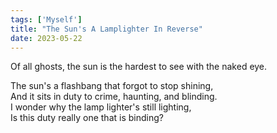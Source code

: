 ```yaml
---
tags: ['Myself']
title: "The Sun's A Lamplighter In Reverse"
date: 2023-05-22
---
```


Of all ghosts, the sun is the hardest to see with the naked eye.

The sun's a flashbang that forgot to stop shining,  
And it sits in duty to crime, haunting, and blinding.  
I wonder why the lamp lighter's still lighting,  
Is this duty really one that is binding?  

